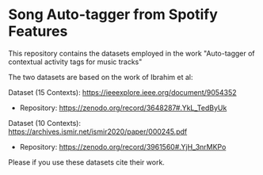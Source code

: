 # Song Auto-tagger from Spotify Features
This repository contains the datasets employed in the work "Auto-tagger of contextual activity tags for music tracks"

The two datasets are based on the work of Ibrahim et al:

Dataset (15 Contexts): https://ieeexplore.ieee.org/document/9054352

* Repository: https://zenodo.org/record/3648287#.YkL_TedByUk

Dataset (10 Contexts): https://archives.ismir.net/ismir2020/paper/000245.pdf

* Repository: https://zenodo.org/record/3961560#.YjH_3nrMKPo

Please if you use these datasets cite their work.
